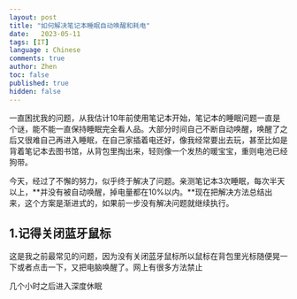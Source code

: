 ```yaml
---
layout: post
title: "如何解决笔记本睡眠自动唤醒和耗电"
date:   2023-05-11
tags: [IT]
language : Chinese
comments: true
author: Zhen
toc: false
published: true
hidden: false
---
```

一直困扰我的问题，从我估计10年前使用笔记本开始，笔记本的睡眠问题一直是个谜，能不能一直保持睡眠完全看人品。大部分时间自己不断自动唤醒，唤醒了之后又很难自己再进入睡眠，在自己家插着电还好，像我经常要出去玩，甚至比如是背着笔记本去图书馆，从背包里掏出来，轻则像一个发热的暖宝宝，重则电池已经狗带。

今天，经过了不懈的努力，似乎终于解决了问题。亲测笔记本3次睡眠，每次半天以上，**并没有被自动唤醒，掉电量都在10%以内。**现在把解决方法总结出来，这个方案是渐进式的，如果前一步没有解决问题就继续执行。

## 1.记得关闭蓝牙鼠标
这是我之前最常见的问题，因为没有关闭蓝牙鼠标所以鼠标在背包里光标随便晃一下或者点击一下，又把电脑唤醒了。网上有很多方法禁止



几个小时之后进入深度休眠

<!--stackedit_data:
eyJoaXN0b3J5IjpbMzUxMzMyNDU1LC02MTc3ODkzMDgsLTIwNT
YxNjMwODVdfQ==
-->